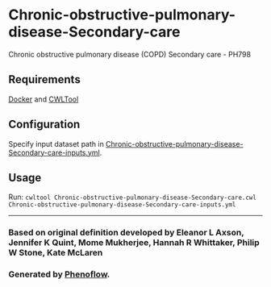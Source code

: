# Chronic-obstructive-pulmonary-disease-Secondary-care

Chronic obstructive pulmonary disease (COPD) Secondary care - PH798

## Requirements

[Docker](https://docs.docker.com/install/) and [CWLTool](https://github.com/common-workflow-language/cwltool#install)

## Configuration

Specify input dataset path in [Chronic-obstructive-pulmonary-disease-Secondary-care-inputs.yml](Chronic-obstructive-pulmonary-disease-Secondary-care-inputs.yml).

## Usage

Run: `cwltool Chronic-obstructive-pulmonary-disease-Secondary-care.cwl Chronic-obstructive-pulmonary-disease-Secondary-care-inputs.yml`

***

### Based on original definition developed by Eleanor L Axson, Jennifer K Quint, Mome Mukherjee, Hannah R Whittaker, Philip W Stone, Kate McLaren
### Generated by [Phenoflow](https://kclhi.org/phenoflow).
